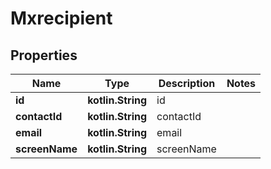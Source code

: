
# Mxrecipient

## Properties
Name | Type | Description | Notes
------------ | ------------- | ------------- | -------------
**id** | **kotlin.String** | id | 
**contactId** | **kotlin.String** | contactId | 
**email** | **kotlin.String** | email | 
**screenName** | **kotlin.String** | screenName | 



